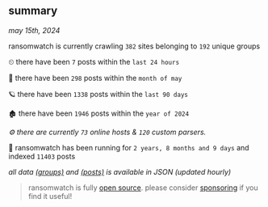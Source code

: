 
## summary
_may 15th, 2024_

ransomwatch is currently crawling `382` sites belonging to `192` unique groups

⏲ there have been `7` posts within the `last 24 hours`

🦈 there have been `298` posts within the `month of may`

🪐 there have been `1338` posts within the `last 90 days`

🏚 there have been `1946` posts within the `year of 2024`

_⚙️ there are currently `73` online hosts & `120` custom parsers._

🦕 ransomwatch has been running for `2 years, 8 months and 9 days` and indexed `11403` posts

_all data  [(groups)](http://ransomwhat.telemetry.ltd/groups) and [(posts)](http://ransomwhat.telemetry.ltd/posts) is available in JSON (updated hourly)_

> ransomwatch is fully [open source](https://github.com/joshhighet/ransomwatch#ransomwatch--). please consider [sponsoring](https://github.com/sponsors/joshhighet) if you find it useful!
